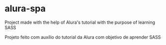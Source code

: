 # alura-spa
Project made with the help of Alura's tutorial with the purpose of learning SASS

Projeto feito com auxílio do tutorial da Alura com objetivo de aprender SASS
